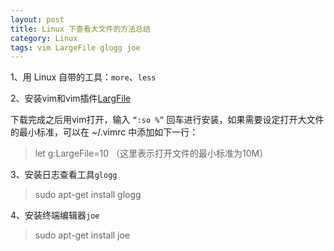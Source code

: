 ```yaml
---
layout: post
title: Linux 下查看大文件的方法总结
category: Linux
tags: vim LargeFile glogg joe
---
```


1、用 Linux 自带的工具：`more`、`less`

2、安装vim和vim插件[LargFile](http://www.vim.org/scripts/script.php?script_id=1506)

下载完成之后用vim打开，输入 `“:so %”` 回车进行安装，如果需要设定打开大文件的最小标准，可以在 ~/.vimrc 中添加如下一行：
>	let g:LargeFile=10 （这里表示打开文件的最小标准为10M）


3、安装日志查看工具`glogg`
>	sudo apt-get install glogg

4、安装终端编辑器`joe`
>	sudo apt-get install joe
